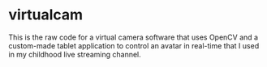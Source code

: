 # virtualcam
This is the raw code for a virtual camera software that uses OpenCV and a custom-made tablet application to control an avatar in real-time that I used in my childhood live streaming channel.
